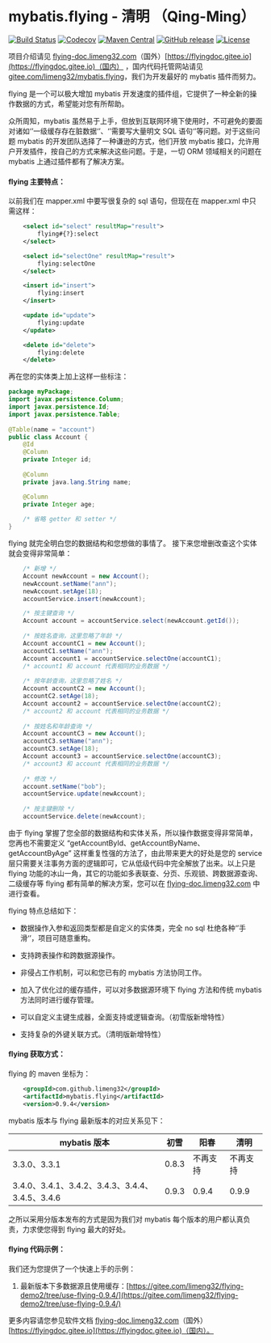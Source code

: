 # mybatis.flying - 清明 （Qing-Ming）

[![Build Status](https://travis-ci.org/limeng32/mybatis.flying.svg?branch=master)](https://travis-ci.org/limeng32/mybatis.flying)
[![Codecov](https://codecov.io/gh/limeng32/mybatis.flying/branch/master/graph/badge.svg)](https://codecov.io/gh/limeng32/mybatis.flying/branch/master)
[![Maven Central](https://maven-badges.herokuapp.com/maven-central/com.github.limeng32/mybatis.flying/badge.svg)](https://maven-badges.herokuapp.com/maven-central/com.github.limeng32/mybatis.flying)
[![GitHub release](https://img.shields.io/github/release/limeng32/mybatis.flying.svg)](https://github.com/limeng32/mybatis.flying/releases)
[![License](https://img.shields.io/badge/license-Apache%202-4EB1BA.svg)](https://www.apache.org/licenses/LICENSE-2.0.html)

项目介绍请见 [flying-doc.limeng32.com](http://flying-doc.limeng32.com)（国外）[https://flyingdoc.gitee.io](https://flyingdoc.gitee.io)（国内） ，国内代码托管网站请见 [gitee.com/limeng32/mybatis.flying](http://gitee.com/limeng32/mybatis.flying)，我们为开发最好的 mybatis 插件而努力。

flying 是一个可以极大增加 mybatis 开发速度的插件组，它提供了一种全新的操作数据的方式，希望能对您有所帮助。

众所周知，mybatis 虽然易于上手，但放到互联网环境下使用时，不可避免的要面对诸如‘’一级缓存存在脏数据‘’、‘’需要写大量明文 SQL 语句‘’等问题。对于这些问题 mybatis 的开发团队选择了一种谦逊的方式，他们开放 mybatis 接口，允许用户开发插件，按自己的方式来解决这些问题。于是，一切 ORM 领域相关的问题在 mybatis 上通过插件都有了解决方案。

#### flying 主要特点：

以前我们在 mapper.xml 中要写很复杂的 sql 语句，但现在在 mapper.xml 中只需这样：

```xml
    <select id="select" resultMap="result">
        flying#{?}:select
    </select>

    <select id="selectOne" resultMap="result">
        flying:selectOne
    </select>

    <insert id="insert">
        flying:insert
    </insert>

    <update id="update">
        flying:update
    </update>

    <delete id="delete">
        flying:delete
    </delete>
```
再在您的实体类上加上这样一些标注：

```Java
package myPackage;
import javax.persistence.Column;
import javax.persistence.Id;
import javax.persistence.Table;
    
@Table(name = "account")
public class Account {
    @Id
    @Column
    private Integer id;
	    
    @Column
    private java.lang.String name;

    @Column
    private Integer age;
	    
    /* 省略 getter 和 setter */
}
```

 flying 就完全明白您的数据结构和您想做的事情了。 接下来您增删改查这个实体就会变得非常简单：
 
```Java
    /* 新增 */
    Account newAccount = new Account();
    newAccount.setName("ann");
    newAccount.setAge(18);
    accountService.insert(newAccount);

    /* 按主键查询 */
    Account account = accountService.select(newAccount.getId());
    
    /* 按姓名查询，这里忽略了年龄 */
    Account accountC1 = new Account();
    accountC1.setName("ann");
    Account account1 = accountService.selectOne(accountC1);
    /* account1 和 account 代表相同的业务数据 */
    
    /* 按年龄查询，这里忽略了姓名 */
    Account accountC2 = new Account();
    accountC2.setAge(18);
    Account account2 = accountService.selectOne(accountC2);
    /* account2 和 account 代表相同的业务数据 */
    
    /* 按姓名和年龄查询 */
    Account accountC3 = new Account();
    accountC3.setName("ann");
    accountC3.setAge(18);
    Account account3 = accountService.selectOne(accountC3);
    /* account3 和 account 代表相同的业务数据 */
    
    /* 修改 */
    account.setName("bob");
    accountService.update(newAccount);
    
    /* 按主键删除 */
    accountService.delete(newAccount);
```

由于 flying 掌握了您全部的数据结构和实体关系，所以操作数据变得非常简单，您再也不需要定义 “getAccountById、getAccountByName、getAccountByAge” 这样重复性强的方法了，由此带来更大的好处是您的 service 层只需要关注事务方面的逻辑即可，它从低级代码中完全解放了出来。以上只是 flying 功能的冰山一角，其它的功能如多表联查、分页、乐观锁、跨数据源查询、二级缓存等 flying 都有简单的解决方案，您可以在 [flying-doc.limeng32.com](http://flying-doc.limeng32.com) 中进行查看。

flying 特点总结如下：

- 数据操作入参和返回类型都是自定义的实体类，完全 no sql 杜绝各种‘’手滑‘’，项目可随意重构。

- 支持跨表操作和跨数据源操作。

- 非侵占工作机制，可以和您已有的 mybatis 方法协同工作。

- 加入了优化过的缓存插件，可以对多数据源环境下 flying 方法和传统 mybatis 方法同时进行缓存管理。

- 可以自定义主键生成器，全面支持或逻辑查询。（初雪版新增特性）

- 支持复杂的外键关联方式。（清明版新增特性）

#### flying 获取方式：

  flying 的 maven 坐标为：

```xml
    <groupId>com.github.limeng32</groupId>
    <artifactId>mybatis.flying</artifactId>
    <version>0.9.4</version>
```

mybatis 版本与 flying 最新版本的对应关系见下：

 |mybatis 版本|初雪 |阳春 |清明 |
 |---|---|---|---|
 |3.3.0、3.3.1|0.8.3|不再支持|不再支持|
 |3.4.0、3.4.1、3.4.2、3.4.3、3.4.4、3.4.5、3.4.6|0.9.3|0.9.4|0.9.9|
 
之所以采用分版本发布的方式是因为我们对 mybatis 每个版本的用户都认真负责，力求使您得到 flying 最大的好处。

#### flying 代码示例：
我们还为您提供了一个快速上手的示例：

1. 最新版本下多数据源且使用缓存：[https://gitee.com/limeng32/flying-demo2/tree/use-flying-0.9.4/](https://gitee.com/limeng32/flying-demo2/tree/use-flying-0.9.4/)

更多内容请您参见软件文档 [flying-doc.limeng32.com](http://flying-doc.limeng32.com)（国外）[https://flyingdoc.gitee.io](https://flyingdoc.gitee.io)（国内）。

